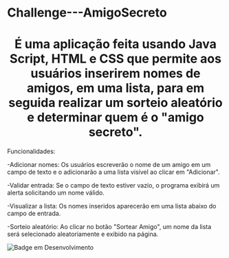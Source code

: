 # Challenge---AmigoSecreto
<h1 align="center"> É uma aplicação feita usando Java Script, HTML e CSS que permite aos usuários inserirem nomes de amigos, em uma lista, para em seguida realizar um sorteio aleatório e determinar quem é o "amigo secreto".</h1>

Funcionalidades:

-Adicionar nomes: Os usuários escreverão o nome de um amigo em um campo de texto e o adicionarão a uma lista visível ao clicar em "Adicionar".

-Validar entrada: Se o campo de texto estiver vazio, o programa exibirá um alerta solicitando um nome válido.

-Visualizar a lista: Os nomes inseridos aparecerão em uma lista abaixo do campo de entrada.

-Sorteio aleatório: Ao clicar no botão "Sortear Amigo", um nome da lista será selecionado aleatoriamente e exibido na página.




![Badge em Desenvolvimento](http://img.shields.io/static/v1?label=STATUS&message=EM%20DESENVOLVIMENTO&color=GREEN&style=for-the-badge)
